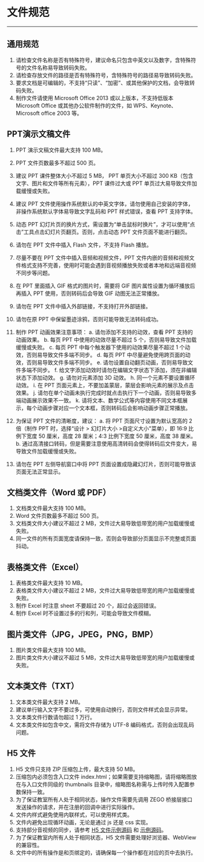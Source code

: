 # 文件规范
---
## 通用规范
1. 请检查文件名称是否有特殊符号，建议命名只包含中英文以及数字，含特殊符号的文件名称易导致转码失败。
2. 请检查存放文件的路径是否有特殊符号，含特殊符号的路径易导致转码失败。
3. 要求文档是可编辑的，不支持“只读”、“加密”、或其他保护的文档，会导致转码失败。
4. 制作文件请使用 Microsoft Office 2013 或以上版本，不支持低版本 Microsoft Office 或其他办公软件制作的文件，如 WPS、Keynote、Microsoft office 2003 等。

## PPT演示文稿文件
1. PPT 演示文稿文件最大支持 100 MB。
2. PPT 文件页数最多不超过 500 页。
3. 建议 PPT 课件整体大小不超过 5 MB， PPT 单页大小不超过 300 KB（包含文字、图片和文件等所有元素），PPT 课件过大或 PPT 单页过大易导致文件加载缓慢或失败。
4. 建议 PPT 文件使用操作系统默认的中英文字体，请勿使用自己安装的字体，非操作系统默认字体易导致文字乱码和 PPT 样式错误，查看 PPT 支持字体。
5. 动态 PPT 幻灯片页的换片方式，需设置为“单击鼠标时换片”，才可以使用“点击”工具点击幻灯片页翻页。否则，点击动态 PPT 文件页面不能进行翻页。
6. 请勿在 PPT 文件中插入 Flash 文件，不支持 Flash 播放。
7. 尽量不要在 PPT 文件中插入音频和视频文件，PPT 文件内嵌的音频和视频文件格式支持不完善，使用时可能会遇到音视频播放失败或者本地和远端音视频不同步等问题。
8. 在 PPT 里面插入 GIF 格式的图片时，需要将 GIF 图片属性设置为循环播放后再插入 PPT 使用，否则转码后会导致 GIF 动图无法正常播放。
9. 请勿在 PPT 文件中插入外部链接，不支持打开外部链接。
10. 请勿在原 PPT 中保留墨迹涂鸦，否则可能导致无法转码成功。
11. 制作 PPT 动画效果注意事项：
  a. 请勿添加不支持的动效，查看 PPT 支持的动画效果。
  b. 每页 PPT 中使用的动效尽量不超过 5 个，否则易导致文件加载缓慢或失败。
  c. 每页 PPT 中每个触发器下使用的动效果尽量不超过 1 个动效，否则易导致文件多端不同步。
  d. 每页 PPT 中尽量避免使用跨页面的动效，否则易导致文件多端不同步。
  e. 请勿设置自动翻页动画，否则易导致文件多端不同步。
  f. 给文字添加动效时请勿在编辑文字状态下添加，须在非编辑状态下添加动效。
  g. 请勿对元素添加 3D 动效。
  h. 同一个元素不要设置循环动效。
  i. 在 PPT 页面元素上，不要加盖蒙层，蒙层会影响元素的展示及点击效果。
  j. 请勿在单个动画未执行完成时就点击执行下一个动画，否则易导致多端动画展示效果不一致。
  k. 请将文本、数学公式等内容使用不同文本框展示，每个动画步骤对应一个文本框，否则转码后会影响动画步骤正常播放。

12. 为保证 PPT 文件的清晰度，建议：
  a. 将 PPT 页面尺寸设置为默认宽高的 2 倍（制作 PPT 时，选择“设计 > 幻灯片大小 >自定义大小"菜单），即 16:9 比例下宽度 50 厘米，高度 28 厘米；4:3 比例下宽度 50 厘米，高度 38 厘米。
  b. 通过高清接口转码，但是需要注意使用高清转码会使得转码后文件变大，易导致文件加载缓慢或失败。
13. 请勿在 PPT 左侧导航窗口中将 PPT 页面设置成隐藏幻灯片，否则可能导致该页面无法正常显示。

## 文档类文件（Word  或 PDF）
1. 文档类文件最大支持 100 MB。
2. Word 文件页数最多不超过 500 页。
3. 文档类文件大小建议不超过 2 MB，文件过大易导致低带宽的用户加载缓慢或失败。
4. 同一文件的所有页面宽度请保持一致，否则会导致部分页面显示不完整或页面抖动。

## 表格类文件（Excel）
1. 表格类文件最大支持 10 MB。
2. 表格类文件大小建议不超过 2 MB，文件过大易导致低带宽的用户加载缓慢或失败。
3. 制作 Excel 时注意 sheet 不要超过 20 个，超过会返回错误。
4. 制作 Excel 时不设置过多的行和列，可能会导致文件模糊。

## 图片类文件（JPG，JPEG，PNG，BMP）
1. 图片类文件最大支持 100 MB。
2. 图片类文件大小建议不超过 5 MB，文件过大易导致低带宽的用户加载缓慢或失败。

## 文本类文件（TXT）
1. 文本类文件最大支持 2 MB。
2. 建议单行输入文字不要过多，可使用自动换行，否则文件样式会显示异常。
3. 文本类文件行数请勿超过 1 万行。
4. 文本类文件如包含中文，需将文件存储为 UTF-8 编码格式，否则会出现乱码问题。

## H5 文件
1. H5 文件只支持 ZIP 压缩包上传，最大支持 50 MB。
2. 压缩包内必须包含入口文件 index.html；如果需要支持缩略图，请将缩略图放在与入口文件同级的 thumbnails 目录中，缩略图名称需与上传时传入配置参数保持一致。
3. 为了保证教室所有人处于相同状态，操作文件需要先调用 ZEGO 桥接层接口发送操作的请求，并在注册的回调中进行实际操作。
4. 文件内样式避免使用内联样式，可以使用样式类。
5. 文件内避免出现循环动画，无论是通过 js 还是 css 实现。
6. 支持部分音视频的同步，请参考 [H5 文件示例源码](https://artifact-demo.zego.im/docs/web/demo/zego_h5_demo.zip) 和 [示例源码](/super-board-web/quick-start/run-demo)。
7. 为了保证教室内所有人处于相同状态，H5 文件需要处理好浏览器、WebView 的兼容性。
8. 文件中的所有操作是和页绑定的，请确保每一个操作都在对应的页中去执行。

<Content />


